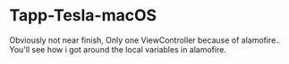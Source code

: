 # Tapp-Tesla-macOS

Obviously not near finish, Only one ViewController because of alamofire.. You'll see how i got around the local variables in alamofire.
